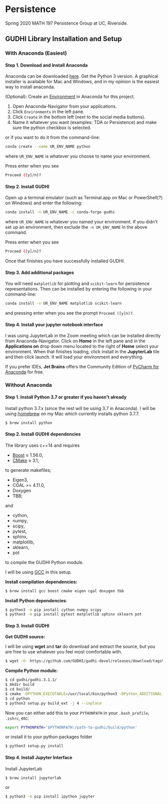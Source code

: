 # Persistence

Spring 2020 MATH 197 Persistence Group at UC, Riverside.

## GUDHI Library Installation and Setup

### With Anaconda (Easiest)

#### Step 1. Download and Install Anaconda

Anaconda can be downloaded [here](https://www.anaconda.com/distribution/).
Get the Python 3 version. A graphical installer is available for Mac and Windows,
and in my opinion is the easiest way to install anaconda.

(Optional): Create an [Environment](https://docs.conda.io/projects/conda/en/latest/user-guide/concepts/environments.html)
in Anaconda for this project.

1. Open Anaconda-Navigator from your applications.
2. Click `Environments` in the left pane.
3. Click `Create` in the bottom left (next to the social media buttons).
4. Name it whatever you want (examples: TDA or Persistence) and make sure the python checkbox is selected.

or if you want to do it from the command-line:

```bash
conda create --name UR_ENV_NAME python
```

where `UR_ENV_NAME` is whatever you choose to name your environment.

Press enter when you see

``` bash
Proceed ([y]/n)?
```

#### Step 2. Install GUDHI

Open up a terminal emulator (such as Terminal.app on Mac or PowerShell(?) on Windows)
and enter the following:

``` bash
conda install -n UR_ENV_NAME -c conda-forge gudhi
```

where `UR_ENV_NAME` is whatever you named your environment. If you didn't set
up an environment, then exclude the `-n UR_ENV_NAME` in the above command.

Press enter when you see

``` bash
Proceed ([y]/n)?
```

Once that finishes you have successfully installed GUDHI.

#### Step 3. Add additional packages

You will need `matplotlib` for plotting and `scikit-learn` for persistence
representations. Then can be installed by entering the following in your
command-line:

```bash
conda install -n UR_ENV_NAME matplotlib scikit-learn
```

and pressing enter when you see the prompt `Proceed ([y]n)?`.

#### Step 4. Install your jupyter notebook interface

I was using JupyterLab in the Zoom meeting which can be installed directly
from Anaconda-Navigator. Click on **Home** in the left pane and in the
**Applications on** drop down menu located to the right of **Home** select your
environment. When that finishes loading, click install in the
**JupyterLab** tile and then click launch. It will load your environment and
everything.

If you prefer IDEs, **Jet Brains** offers the Community Edition of
[PyCharm for Anaconda](https://www.jetbrains.com/pycharm/promo/anaconda/)
for free.

### Without Anaconda

#### Step 1. Install Python 3.7 or greater if you haven't already

Install python 3.7.x (since the rest will be using 3.7 in Anaconda).
I will be using [homebrew](https://brew.sh)
on my Mac which currently installs python 3.7.7.

```bash
$ brew install python
```

#### Step 2. Install GUDHI dependencies

The library uses c++14 and requires
- [Boost](https://www.boost.org/) ≥ 1.56.0,
- [CMake](https://cmake.org/) ≥ 3.1,

to generate makefiles;
- Eigen3,
- CGAL >= 4.11.0,
- Doxygen
- TBB;

and

- cython,
- numpy,
- scipy,
- pytest,
- sphinx,
- matplotlib,
- sklearn,
- pot

to compile the GUDHI Python module.

I will be using [GCC](https://gcc.gnu.org/) in this setup.

**Install compilation dependencies:**

```bash
$ brew install gcc boost cmake eigen cgal doxygen tbb
```

**Install Python dependencies**:

```bash
$ python3 -m pip install cython numpy scipy
$ python3 -m pip install pytest matplotlib sphinx sklearn pot
```

#### Step 3. Install GUDHI

**Get GUDHI source:**

I will be using **wget** and **tar** do download and extract the source, but
you are free to use whatever you feel most comfortable with.

```bash
$ wget -O- https://github.com/GUDHI/gudhi-devel/releases/download/tags%2Fgudhi-release-3.1.1/gudhi.3.1.1.tar.gz | tar xvz
```

**Compile Python module:**

```bash
$ cd gudhi/gudhi.3.1.1/
$ mkdir build
$ cd build/
$ cmake -DPYTHON_EXECUTABLE=/usr/local/bin/python3 -DPython_ADDITIONAL_VERSIONS=3 -DCMAKE_BUILD_TYPE=Release ..
$ cd python
$ python3 setup.py build_ext -j 4 --inplace
```

Now you can either add this to your `PYTHONPATH` in your `.bash_profile`,
`.zshrc`, etc:

```bash
export PYTHONPATH='$PYTHONPATH:/path-to-gudhi/build/python'
```

or install it to your python packages folder

```bash
$ python3 setup.py install
```

#### Step 4. Install Jupyter Interface

Install JupyterLab

```bash
$ brew install jupyterlab
```

or

```bash
$ python3 -m pip install ipython jupyter
```
